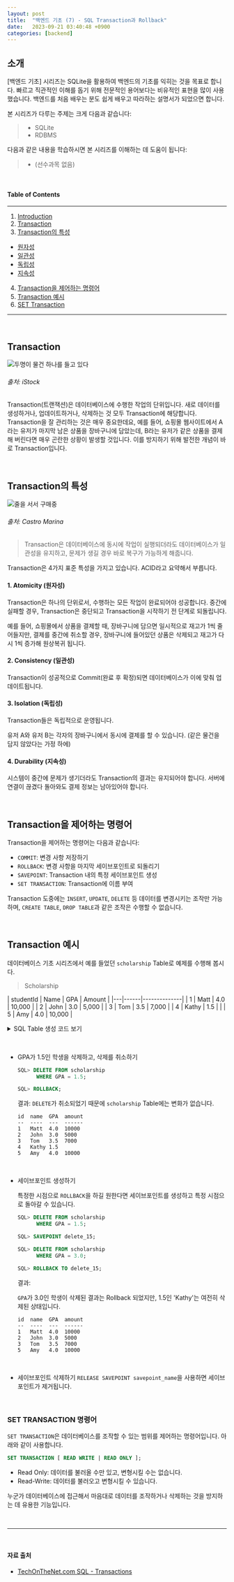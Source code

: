 ```yaml
---
layout: post
title:  "백엔드 기초 (7) - SQL Transaction과 Rollback"
date:   2023-09-21 03:40:48 +0900
categories: [backend]
---
```


## 소개
[백엔드 기초] 시리즈는 SQLite을 활용하여 백엔드의 기초를 익히는 것을 목표로 합니다. 빠르고 직관적인 이해를 돕기 위해 전문적인 용어보다는 비유적인 표현을 많이 사용했습니다. 백엔드를 처음 배우는 분도 쉽게 배우고 따라하는 설명서가 되었으면 합니다.

본 시리즈가 다루는 주제는 크게 다음과 같습니다:
> - SQLite
> - RDBMS

다음과 같은 내용을 학습하시면 본 시리즈를 이해하는 데 도움이 됩니다:
> - (선수과목 없음)

&nbsp;
&nbsp;
&nbsp;
&nbsp;
&nbsp;

#### Table of Contents
---
1. [Introduction](#소개)
2. [Transaction](#transaction)
3. [Transaction의 특성](#transaction의-특성)
  - [원자성](#1-atomicity-원자성)
  - [일관성](#2-consistency-일관성)
  - [독립성](#3-isolation-독립성)
  - [지속성](#4-durability-지속성)
4. [Transaction을 제어하는 명령어](#transaction을-제어하는-명령어)
5. [Transaction 예시](#transaction-예시)
6. [SET Transaction](#set-transaction-명령어)

---

&nbsp;
&nbsp;
&nbsp;
&nbsp;
&nbsp;

## Transaction
![두명이 물건 하나를 들고 있다](https://media.istockphoto.com/id/148051378/photo/shopping-violence.jpg?s=612x612&w=0&k=20&c=EfUE9wG_dFwICf0hkZyVQJB4XSjlRZ1VeLQy-HS578I=)
###### 출처: iStock
Transaction(트랜잭션)은 데이터베이스에 수행한 작업의 단위입니다. 새로 데이터를 생성하거나, 업데이트하거나, 삭제하는 것 모두 Transaction에 해당합니다. Transaction을 잘 관리하는 것은 매우 중요한데요, 예를 들어, 쇼핑몰 웹사이트에서 A라는 유저가 마지막 남은 상품을 장바구니에 담았는데, B라는 유저가 같은 상품을 결제해 버린다면 매우 곤란한 상황이 발생할 것입니다. 이를 방지하기 위해 발전한 개념이 바로 Transaction입니다.


&nbsp;

## Transaction의 특성


![줄을 서서 구매중](https://blog.ucsusa.org/wp-content/uploads/2023/03/walmart-1-scaled-e1678729626831.jpg)
###### 출처: Castro Marina

> Transaction은 데이터베이스에 동시에 작업이 실행되더라도 데이터베이스가 일관성을 유지하고, 문제가 생길 경우 바로 복구가 가능하게 해줍니다.

Transaction은 4가지 표준 특성을 가지고 있습니다. ACID라고 요약해서 부릅니다.

#### **1. Atomicity (원자성)**
  Transaction은 하나의 단위로서, 수행하는 모든 작업이 완료되어야 성공합니다. 중간에 실패할 경우, Transaction은 중단되고 Transaction을 시작하기 전 단계로 되돌립니다.

  예를 들어, 쇼핑몰에서 상품을 결제할 때, 장바구니에 담으면 일시적으로 재고가 1씩 줄어들지만, 결제를 중간에 취소할 경우, 장바구니에 들어있던 상품은 삭제되고 재고가 다시 1씩 증가해 원상복귀 됩니다.

#### **2. Consistency (일관성)**
  Transaction이 성공적으로 Commit(완료 후 확정)되면 데이터베이스가 이에 맞춰 업데이트됩니다.

#### **3. Isolation (독립성)**
  Transaction들은 독립적으로 운영됩니다.

  유저 A와 유저 B는 각자의 장바구니에서 동시에 결제를 할 수 있습니다. (같은 물건을 담지 않았다는 가정 하에)

#### **4. Durability (지속성)**
  시스템이 중간에 문제가 생기더라도 Transaction의 결과는 유지되어야 합니다. 서버에 연결이 끊겼다 돌아와도 결제 정보는 남아있어야 합니다.


&nbsp;

## Transaction을 제어하는 명령어

Transaction을 제어하는 명령어는 다음과 같습니다:

- `COMMIT`: 변경 사항 저장하기
- `ROLLBACK`: 변경 사항을 마지막 세이브포인트로 되돌리기
- `SAVEPOINT`: Transaction 내의 특정 세이브포인트 생성
- `SET TRANSACTION`: Transaction에 이름 부여

Transaction 도중에는 `INSERT`, `UPDATE`, `DELETE` 등 데이터를 변경시키는 조작만 가능하며, `CREATE TABLE`, `DROP TABLE`과 같은 조작은 수행할 수 없습니다.

&nbsp;

## Transaction 예시

데이터베이스 기초 시리즈에서 예를 들었던 `scholarship` Table로 예제를 수행해 봅시다.

> Scholarship

  | studentId | Name | GPA   | Amount   |
  |---|------|--------------|
  | 1 | Matt  | 4.0 | 10,000 |
  | 2 | John  | 3.0  | 5,000 |
  | 3 | Tom  | 3.5  | 7,000 |
  | 4 | Kathy  | 1.5  |  |
  | 5 | Amy | 4.0 | 10,000 |

<details>
<summary>SQL Table 생성 코드 보기</summary>
<div markdown="1">

  ```sql
  CREATE TABLE scholarship (
      id INT PRIMARY KEY,
      name VARCHAR(50),
      GPA DECIMAL(3,1),
      amount DECIMAL(10, 2)
  );

  INSERT INTO scholarship (id, Name, GPA, amount) VALUES
  (1, 'Matt', 4.0, 10000),
  (2, 'John', 3.0, 5000),
  (3, 'Tom', 3.5, 7000),
  (4, 'Kathy', 1.5, NULL),
  (5, 'Amy', 4.0, 10000);
  ```
</div>
</details>

&nbsp;

- GPA가 1.5인 학생을 삭제하고, 삭제를 취소하기

  ```sql
  SQL> DELETE FROM scholarship
        WHERE GPA = 1.5;

  SQL> ROLLBACK;
  ```

  결과:
  `DELETE`가 취소되었기 때문에 `scholarship` Table에는 변화가 없습니다.
  ```
  id  name  GPA  amount
  --  ----  ---  ------
  1   Matt  4.0  10000
  2   John  3.0  5000
  3   Tom   3.5  7000
  4   Kathy 1.5
  5   Amy   4.0  10000
  ```

&nbsp;

- 세이브포인트 생성하기

  특정한 시점으로 `ROLLBACK`을 하길 원한다면 세이브포인트를 생성하고 특정 시점으로 돌아갈 수 있습니다.

    ```sql
    SQL> DELETE FROM scholarship
          WHERE GPA = 1.5;

    SQL> SAVEPOINT delete_15;

    SQL> DELETE FROM scholarship
          WHERE GPA = 3.0;

    SQL> ROLLBACK TO delete_15;
    ```

  결과:

  `GPA`가 3.0인 학생이 삭제된 결과는 Rollback 되었지만, 1.5인 'Kathy'는 여전히 삭제된 상태입니다.
  ```
  id  name  GPA  amount
  --  ----  ---  ------
  1   Matt  4.0  10000
  2   John  3.0  5000
  3   Tom   3.5  7000
  5   Amy   4.0  10000
  ```

&nbsp;

- 세이브포인트 삭제하기
  `RELEASE SAVEPOINT savepoint_name`을 사용하면 세이브포인트가 제거됩니다.

&nbsp;

### SET TRANSACTION 명령어

`SET TRANSACTION`은 데이터베이스를 조작할 수 있는 범위를 제어하는 명령어입니다. 아래와 같이 사용합니다.
```sql
SET TRANSACTION [ READ WRITE | READ ONLY ];
```
- Read Only: 데이터를 불러올 수만 있고, 변형시킬 수는 없습니다.
- Read-Write: 데이터를 불러오고 변형시킬 수 있습니다.

누군가 데이터베이스에 접근해서 마음대로 데이터를 조작하거나 삭제하는 것을 방지하는 데 유용한 기능입니다.




&nbsp;
&nbsp;

---

&nbsp;
&nbsp;
&nbsp;
&nbsp;
&nbsp;

#### 자료 출처
- [TechOnTheNet.com SQL - Transactions](#https://www.tutorialspoint.com/sql/sql-transactions.htm)
